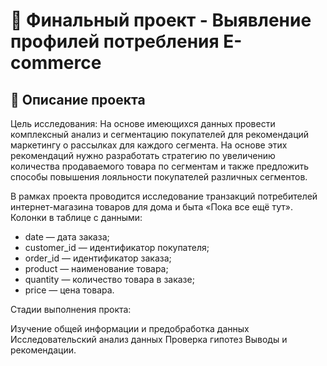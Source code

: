 # 📌 Финальный проект - Выявление профилей потребления E-commerce

## 📖 Описание проекта

Цель исследования: На основе имеющихся данных провести комплексный анализ и сегментацию покупателей для рекомендаций маркетингу о рассылках для каждого сегмента. На основе этих рекомендаций нужно разработать стратегию по увеличению количества продаваемого товара по сегментам и также предложить способы повышения лояльности покупателей различных сегментов.

В рамках проекта проводится исследование транзакций потребителей интернет-магазина товаров для дома и быта «Пока все ещё тут». Колонки в таблице с данными:

 - date — дата заказа;
 - customer_id — идентификатор покупателя;
 - order_id — идентификатор заказа;
 - product — наименование товара;
 - quantity — количество товара в заказе;
 - price — цена товара.


Стадии выполнения прокта:

Изучение общей информации и предобработка данных
Исследовательский анализ данных
Проверка гипотез
Выводы и рекомендации.
